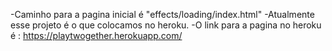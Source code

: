 -Caminho para a pagina inicial é "effects/loading/index.html"
-Atualmente esse projeto é o que colocamos no heroku.
-O link para a pagina no heroku é : https://playtwogether.herokuapp.com/